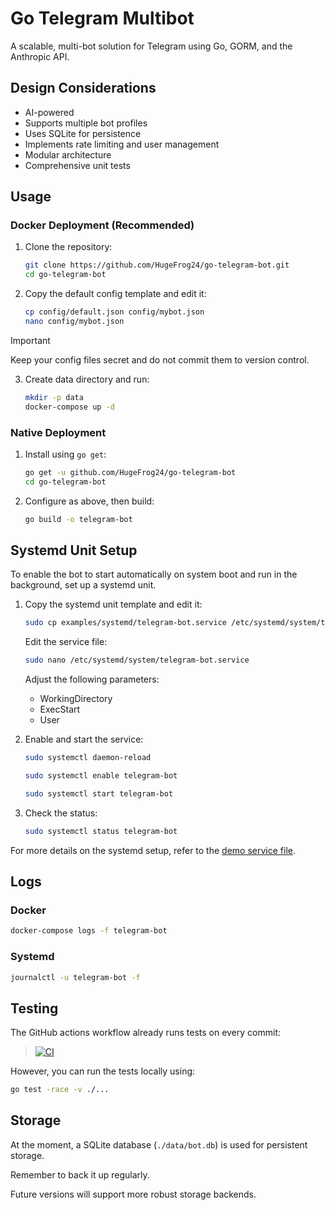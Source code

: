# Go Telegram Multibot

A scalable, multi-bot solution for Telegram using Go, GORM, and the Anthropic API.

## Design Considerations
- AI-powered
- Supports multiple bot profiles
- Uses SQLite for persistence
- Implements rate limiting and user management
- Modular architecture
- Comprehensive unit tests

## Usage

### Docker Deployment (Recommended)

1. Clone the repository:
   ```bash
   git clone https://github.com/HugeFrog24/go-telegram-bot.git
   cd go-telegram-bot
   ```

2. Copy the default config template and edit it:
   ```bash
   cp config/default.json config/mybot.json
   nano config/mybot.json
   ```

> [!IMPORTANT]
> Keep your config files secret and do not commit them to version control.

3. Create data directory and run:
   ```bash
   mkdir -p data
   docker-compose up -d
   ```

### Native Deployment

1. Install using `go get`:
   ```bash
   go get -u github.com/HugeFrog24/go-telegram-bot
   cd go-telegram-bot
   ```

2. Configure as above, then build:
   ```bash
   go build -o telegram-bot
   ```

## Systemd Unit Setup

To enable the bot to start automatically on system boot and run in the background, set up a systemd unit.

1. Copy the systemd unit template and edit it:

   ```bash
   sudo cp examples/systemd/telegram-bot.service /etc/systemd/system/telegram-bot.service
   ```

   Edit the service file:
   ```bash
   sudo nano /etc/systemd/system/telegram-bot.service
   ```

   Adjust the following parameters:
   - WorkingDirectory
   - ExecStart
   - User

3. Enable and start the service:

   ```bash
   sudo systemctl daemon-reload
   ```

   ```bash
   sudo systemctl enable telegram-bot
   ```

   ```bash
   sudo systemctl start telegram-bot
   ```

4. Check the status:

   ```bash
   sudo systemctl status telegram-bot
   ```

For more details on the systemd setup, refer to the [demo service file](examples/systemd/telegram-bot.service).

## Logs

### Docker
```bash
docker-compose logs -f telegram-bot
```

### Systemd
```bash
journalctl -u telegram-bot -f
```

## Testing

The GitHub actions workflow already runs tests on every commit:

> [![CI](https://github.com/HugeFrog24/go-telegram-bot/actions/workflows/go-ci.yaml/badge.svg?branch=main)](https://github.com/HugeFrog24/go-telegram-bot/actions/workflows/go-ci.yaml)

However, you can run the tests locally using:
```bash
go test -race -v ./...
```

## Storage

At the moment, a SQLite database (`./data/bot.db`) is used for persistent storage.

Remember to back it up regularly.

Future versions will support more robust storage backends.
